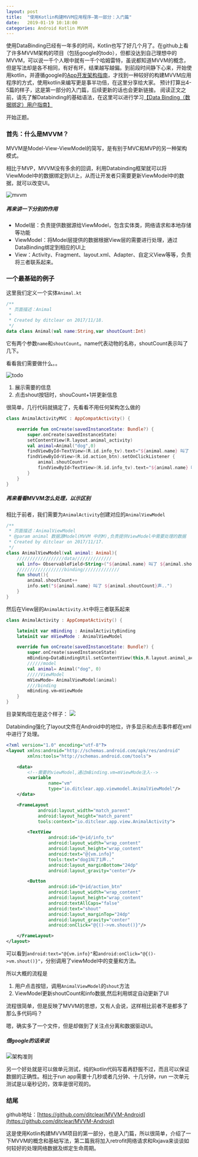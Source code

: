 ```yaml
---
layout: post
title:  "使用Kotlin构建MVVM应用程序—第一部分：入门篇"
date:   2019-01-19 10:18:00
categories: Android Kotlin MVVM
---
```


使用DataBinding已经有一年多的时间，Kotlin也写了好几个月了。在github上看了许多MVVM架构的项目（包括google的todo），但都没达到自己理想中的MVVM，可以说一千个人眼中就有一千个哈姆雷特，虽说都知道MVVM的概念，但是写法却是各不相同，有好有坏，结果越写越偏。到前段时间静下心来，开始使用kotlin，并遵循google的[App开发架构指南](http://www.jcodecraeer.com/a/anzhuokaifa/androidkaifa/2017/0523/7963.html)，才找到一种较好的构建MVVM应用程序的方式，使用kotlin来编写更是事半功倍，在这里分享给大家。
预计打算出4-5篇的样子，这是第一部分的入门篇，后续更新的话也会更新链接。
阅读正文之前，请先了解Databinding的基础语法，在这里可以进行学习[【Data Binding（数据绑定）用户指南】](http://www.jcodecraeer.com/a/anzhuokaifa/developer/2015/0606/3005.html)

开始正题。

### 首先：什么是MVVM？

MVVM是Model-View-ViewModel的简写，是有别于MVC和MVP的另一种架构模式。

相比于MVP，MVVM没有多余的回调，利用Databinding框架就可以将ViewModel中的数据绑定到UI上，从而让开发者只需要更新ViewModel中的数据，就可以改变UI。

![mvvm](http://upload-images.jianshu.io/upload_images/3722695-a112b0c94ddd1404?imageMogr2/auto-orient/strip%7CimageView2/2/w/1240)

##### 再来讲一下分别的作用

- Model层：负责提供数据源给ViewModel，包含实体类，网络请求和本地存储等功能
- ViewModel：将Model层提供的数据根据View层的需要进行处理，通过DataBinding绑定到相应的UI上
- View：Activity、Fragment、layout.xml、Adapter、自定义View等等，负责将三者联系起来。


### 一个最基础的例子

这里我们定义一个实体`Animal.kt`

```kotlin
/**
 * 页面描述：Animal
 *
 * Created by ditclear on 2017/11/18.
 */
data class Animal(val name:String,var shoutCount:Int)
```

它有两个参数`name`和`shoutCount`。name代表动物的名称，shoutCount表示叫了几下。

看看我们需要做什么。。

![todo](http://upload-images.jianshu.io/upload_images/3722695-4e3383134ebfcc54?imageMogr2/auto-orient/strip%7CimageView2/2/w/1240)

1. 展示需要的信息
2. 点击shout按钮时，shouCount+1并更新信息

很简单，几行代码就搞定了，先看看不用任何架构怎么做的

```kotlin
class AnimalActivityMVC : AppCompatActivity() {

    override fun onCreate(savedInstanceState: Bundle?) {
        super.onCreate(savedInstanceState)
        setContentView(R.layout.animal_activity)
        val animal=Animal("dog",0)
        findViewById<TextView>(R.id.info_tv).text="${animal.name} 叫了 ${animal.shoutCount}声.."
        findViewById<View>(R.id.action_btn).setOnClickListener { 
            animal.shoutCount++
            findViewById<TextView>(R.id.info_tv).text="${animal.name} 叫了 ${animal.shoutCount}声.."
        }
    }
}
```

##### 再来看看MVVM怎么处理，以示区别

相比于前者，我们需要为`AnimalActivity`创建对应的`AnimalViewModel`

```kotlin
/**
 * 页面描述：AnimalViewModel
 * @param animal 数据源Model(MVVM 中的M),负责提供ViewModel中需要处理的数据
 * Created by ditclear on 2017/11/17.
 */
class AnimalViewModel(val animal: Animal){
    //////////////////data//////////////
    val info= ObservableField<String>("${animal.name} 叫了 ${animal.shoutCount}声..")
    //////////////////binding//////////////
    fun shout(){
        animal.shoutCount++
        info.set("${animal.name} 叫了 ${animal.shoutCount}声..")
    }
}
```

然后在View层的`AnimalActivity.kt`中将三者联系起来

```kotlin
class AnimalActivity : AppCompatActivity() {

    lateinit var mBinding : AnimalActivityBinding
    lateinit var mViewMode : AnimalViewModel

    override fun onCreate(savedInstanceState: Bundle?) {
        super.onCreate(savedInstanceState)
        mBinding=DataBindingUtil.setContentView(this,R.layout.animal_activity)
        //////model
        val animal= Animal("dog", 0)
        /////ViewModel
        mViewMode= AnimalViewModel(animal)
        ////binding
        mBinding.vm=mViewMode
    }
}
```
目录架构现在是这个样子：
![](http://upload-images.jianshu.io/upload_images/3722695-affad38932643062.png?imageMogr2/auto-orient/strip%7CimageView2/2/w/400)

Databinding强化了layout文件在Android中的地位，许多显示和点击事件都在xml中进行了处理。

```xml
<?xml version="1.0" encoding="utf-8"?>
<layout xmlns:android="http://schemas.android.com/apk/res/android"
        xmlns:tools="http://schemas.android.com/tools">

    <data>
        <!--需要的viewModel,通过mBinding.vm=mViewMode注入-->
        <variable
                name="vm"
                type="io.ditclear.app.viewmodel.AnimalViewModel"/>
    </data>

    <FrameLayout
            android:layout_width="match_parent"
            android:layout_height="match_parent"
            tools:context="io.ditclear.app.view.AnimalActivity">

        <TextView
                android:id="@+id/info_tv"
                android:layout_width="wrap_content"
                android:layout_height="wrap_content"
                android:text="@{vm.info}"
                tools:text="dog1叫了1声.."
                android:layout_marginBottom="24dp"
                android:layout_gravity="center"/>

        <Button
                android:id="@+id/action_btn"
                android:layout_width="wrap_content"
                android:layout_height="wrap_content"
                android:textAllCaps="false"
                android:text="shout"
                android:layout_marginTop="24dp"
                android:layout_gravity="center"
                android:onClick="@{()->vm.shout()}"/>

    </FrameLayout>
</layout>
```

可以看到`android:text="@{vm.info}"`和`android:onClick="@{()->vm.shout()}"`，分别调用了viewModel中的变量和方法。

所以大概的流程是

1. 用户点击按钮，调用`AnimalViewModel`的`shout`方法
2. ViewModel更新shoutCount和info数据,然后利用绑定自动更新了UI

流程很简单，但是反映了MVVM的思想，又有人会说，这样相比前者不是都多了那么多代码吗？

嗯，确实多了一个文件，但是却做到了关注点分离和数据驱动UI。

##### 借google的话来说

![架构准则](http://upload-images.jianshu.io/upload_images/3722695-8e0c7b3b2e231f13.png?imageMogr2/auto-orient/strip%7CimageView2/2/w/1240)

另一个好处就是可以做单元测试，纯的kotlin代码写着再舒服不过，而且可以保证数据的正确性。相比于run app需要十几秒或者几分钟、十几分钟，run 一次单元测试是以毫秒记的，效率是很可观的。

### 结尾

github地址：[https://github.com/ditclear/MVVM-Android](https://github.com/ditclear/MVVM-Android)

这是使用Kotlin构建MVVM项目的第一部分，也是入门篇，所以很简单，介绍了一下MVVM的概念和基础写法，第二篇我将加入retrofit网络请求和Rxjava来谈谈如何较好的处理网络数据及绑定生命周期。